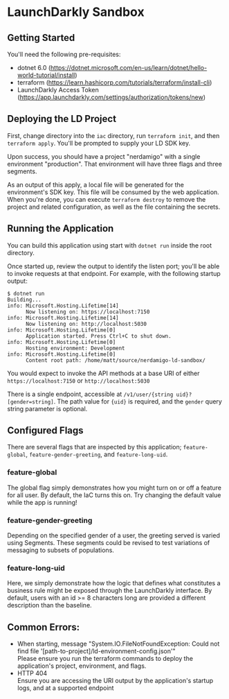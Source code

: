 # LaunchDarkly Sandbox

## Getting Started
You'll need the following pre-requisites:
* dotnet 6.0 (https://dotnet.microsoft.com/en-us/learn/dotnet/hello-world-tutorial/install)
* terraform (https://learn.hashicorp.com/tutorials/terraform/install-cli)
* LaunchDarkly Access Token (https://app.launchdarkly.com/settings/authorization/tokens/new)

## Deploying the LD Project
First, change directory into the `iac` directory, run `terraform init`, and then `terraform apply`. You'll be prompted to supply your LD SDK key.

Upon success, you should have a project "nerdamigo" with a single environment "production". That environment will have three flags and three segments.

As an output of this apply, a local file will be generated for the environment's SDK key. This file will be consumed by the web application. When you're done, you can execute `terraform destroy` to remove the project and related configuration, as well as the file containing the secrets.

## Running the Application
You can build this application using start with `dotnet run` inside the root directory.

Once started up, review the output to identify the listen port; you'll be able to invoke requests at that endpoint. For example, with the following startup output:

```
$ dotnet run
Building...
info: Microsoft.Hosting.Lifetime[14]
      Now listening on: https://localhost:7150
info: Microsoft.Hosting.Lifetime[14]
      Now listening on: http://localhost:5030
info: Microsoft.Hosting.Lifetime[0]
      Application started. Press Ctrl+C to shut down.
info: Microsoft.Hosting.Lifetime[0]
      Hosting environment: Development
info: Microsoft.Hosting.Lifetime[0]
      Content root path: /home/matt/source/nerdamigo-ld-sandbox/
```

You would expect to invoke the API methods at a base URI of either `https://localhost:7150` or `http://localhost:5030`

There is a single endpoint, accessible at `/v1/user/{string uid}?[gender=string]`. The path value for `{uid}` is required, and the `gender` query string parameter is optional.

## Configured Flags
There are several flags that are inspected by this application; `feature-global`, `feature-gender-greeting`, and `feature-long-uid`. 

### feature-global
The global flag simply demonstrates how you might turn on or off a feature for all user. By default, the IaC turns this on. Try changing the default value while the app is running!

### feature-gender-greeting
Depending on the specified gender of a user, the greeting served is varied using Segments. These segments could be revised to test variations of messaging to subsets of populations.

### feature-long-uid
Here, we simply demonstrate how the logic that defines what constitutes a business rule might be exposed through the LaunchDarkly interface. By default, users with an id >= 8 characters long are provided a different description than the baseline.

## Common Errors:
* When starting, message "System.IO.FileNotFoundException: Could not find file '[path-to-project]/ld-environment-config.json'"  
Please ensure you run the terraform commands to deploy the application's project, environment, and flags.
* HTTP 404  
Ensure you are accessing the URI output by the application's startup logs, and at a supported endpoint